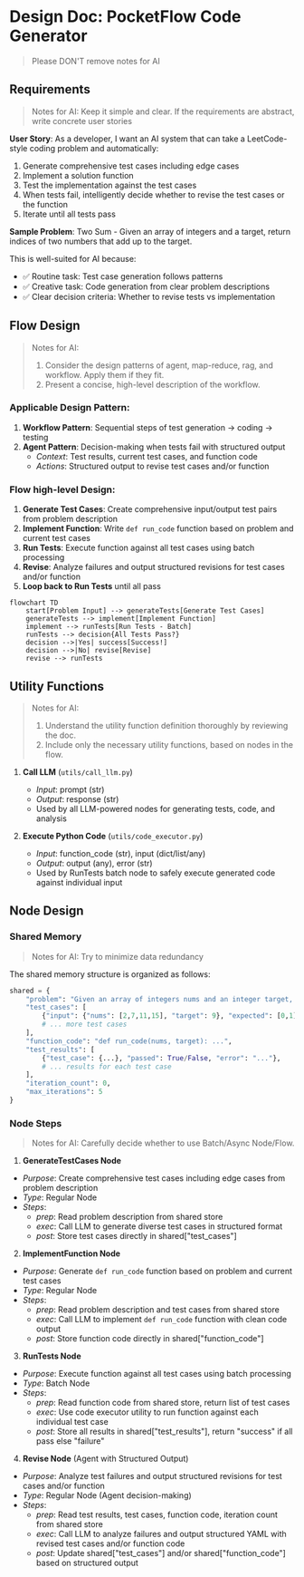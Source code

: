 # Design Doc: PocketFlow Code Generator

> Please DON'T remove notes for AI

## Requirements

> Notes for AI: Keep it simple and clear.
> If the requirements are abstract, write concrete user stories

**User Story**: As a developer, I want an AI system that can take a LeetCode-style coding problem and automatically:
1. Generate comprehensive test cases including edge cases
2. Implement a solution function
3. Test the implementation against the test cases
4. When tests fail, intelligently decide whether to revise the test cases or the function
5. Iterate until all tests pass

**Sample Problem**: Two Sum - Given an array of integers and a target, return indices of two numbers that add up to the target.

This is well-suited for AI because:
- ✅ Routine task: Test case generation follows patterns
- ✅ Creative task: Code generation from clear problem descriptions  
- ✅ Clear decision criteria: Whether to revise tests vs implementation

## Flow Design

> Notes for AI:
> 1. Consider the design patterns of agent, map-reduce, rag, and workflow. Apply them if they fit.
> 2. Present a concise, high-level description of the workflow.

### Applicable Design Pattern:

1. **Workflow Pattern**: Sequential steps of test generation → coding → testing
2. **Agent Pattern**: Decision-making when tests fail with structured output
   - *Context*: Test results, current test cases, and function code
   - *Actions*: Structured output to revise test cases and/or function

### Flow high-level Design:

1. **Generate Test Cases**: Create comprehensive input/output test pairs from problem description
2. **Implement Function**: Write `def run_code` function based on problem and current test cases  
3. **Run Tests**: Execute function against all test cases using batch processing
4. **Revise**: Analyze failures and output structured revisions for test cases and/or function
5. **Loop back to Run Tests** until all pass

```mermaid
flowchart TD
    start[Problem Input] --> generateTests[Generate Test Cases]
    generateTests --> implement[Implement Function]
    implement --> runTests[Run Tests - Batch]
    runTests --> decision{All Tests Pass?}
    decision -->|Yes| success[Success!]
    decision -->|No| revise[Revise]
    revise --> runTests
```

## Utility Functions

> Notes for AI:
> 1. Understand the utility function definition thoroughly by reviewing the doc.
> 2. Include only the necessary utility functions, based on nodes in the flow.

1. **Call LLM** (`utils/call_llm.py`)
   - *Input*: prompt (str)
   - *Output*: response (str)
   - Used by all LLM-powered nodes for generating tests, code, and analysis

2. **Execute Python Code** (`utils/code_executor.py`)
   - *Input*: function_code (str), input (dict/list/any)
   - *Output*: output (any), error (str)
   - Used by RunTests batch node to safely execute generated code against individual input

## Node Design

### Shared Memory

> Notes for AI: Try to minimize data redundancy

The shared memory structure is organized as follows:

```python
shared = {
    "problem": "Given an array of integers nums and an integer target, return indices of the two numbers such that they add up to target.",
    "test_cases": [
        {"input": {"nums": [2,7,11,15], "target": 9}, "expected": [0,1]},
        # ... more test cases
    ],
    "function_code": "def run_code(nums, target): ...",
    "test_results": [
        {"test_case": {...}, "passed": True/False, "error": "..."},
        # ... results for each test case
    ],
    "iteration_count": 0,
    "max_iterations": 5
}
```

### Node Steps

> Notes for AI: Carefully decide whether to use Batch/Async Node/Flow.

1. **GenerateTestCases Node**
  - *Purpose*: Create comprehensive test cases including edge cases from problem description
  - *Type*: Regular Node
  - *Steps*:
    - *prep*: Read problem description from shared store
    - *exec*: Call LLM to generate diverse test cases in structured format
    - *post*: Store test cases directly in shared["test_cases"]

2. **ImplementFunction Node**
  - *Purpose*: Generate `def run_code` function based on problem and current test cases
  - *Type*: Regular Node  
  - *Steps*:
    - *prep*: Read problem description and test cases from shared store
    - *exec*: Call LLM to implement `def run_code` function with clean code output
    - *post*: Store function code directly in shared["function_code"]

3. **RunTests Node**
  - *Purpose*: Execute function against all test cases using batch processing
  - *Type*: Batch Node
  - *Steps*:
    - *prep*: Read function code from shared store, return list of test cases
    - *exec*: Use code executor utility to run function against each individual test case
    - *post*: Store all results in shared["test_results"], return "success" if all pass else "failure"

4. **Revise Node** (Agent with Structured Output)
  - *Purpose*: Analyze test failures and output structured revisions for test cases and/or function
  - *Type*: Regular Node (Agent decision-making)
  - *Steps*:
    - *prep*: Read test results, test cases, function code, iteration count from shared store
    - *exec*: Call LLM to analyze failures and output structured YAML with revised test cases and/or function code
    - *post*: Update shared["test_cases"] and/or shared["function_code"] based on structured output

